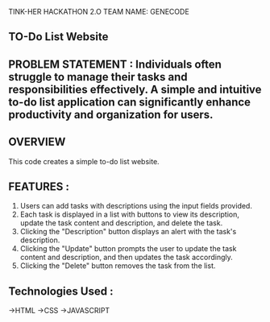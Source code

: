 TINK-HER HACKATHON 2.O
TEAM NAME: GENECODE

## TO-Do List Website

## PROBLEM STATEMENT :  Individuals often struggle to manage their tasks and responsibilities effectively. A simple and intuitive to-do list application can significantly enhance productivity and organization for users.

## OVERVIEW
This code creates a simple to-do list website.

## FEATURES :
1. Users can add tasks with descriptions using the input fields provided.
2. Each task is displayed in a list with buttons to view its description, update the task content and description, and delete the task.
3. Clicking the "Description" button displays an alert with the task's description.
4. Clicking the "Update" button prompts the user to update the task content and description, and then updates the task accordingly.
5. Clicking the "Delete" button removes the task from the list.
   
## Technologies Used :
  ->HTML
  ->CSS
  ->JAVASCRIPT
   
